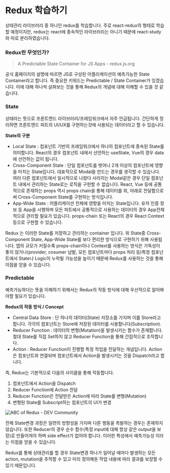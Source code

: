 # Redux 학습하기

상태관리 라이브러리 중 하나인 redux를 학습합니다. 주로 react-redux의 형태로 학습할 예정이지만, redux는 react에 종속적인 라이브러리는 아니기 때문에 react-study와 따로 분리하였습니다.





### Redux란 무엇인가?

>  A Predictable State Container for JS Apps - redux.js.org

공식 홈페이지의 설명에 따르면 JS로 구성된 어플리케이션의 예측가능한 State Container라고 합니다. 즉 중요한 키워드는 Predictable / State Container가 있겠습니다.  이에 대해 하나씩 살펴보는 것을 통해 Redux의 개념에 대해 이해할 수 있을 것 같습니다.





### State

상태라는 뜻으로 프론트엔드 라이브러리/프레임워크에서 자주 언급됩니다. 간단하게 정리하면 프론트엔드 파트의 UI/UX를 구현하는것에 사용되는 데이터라고 할 수 있습니다.   



**State의 구분**

+ Local State : 컴포넌트 기반의 프레임워크에서 하나의 컴포넌트에 종속된 State를 의미합니다. React의 경우 컴포넌트 내에서 선언하는 useState, Vue의 경우 data에 선언하는 값이 됩니다.
+ Cross-Component State : 단일 컴포넌트를 벗어나 2개 이상의 컴포넌트에 영향을 미치는 State입니다. 대표적으로 Modal을 만드는 경우를 생각할 수 있습니다. 여러 다른 컴포넌트에서 일시적으로 나왔다 사라지는 Modal같은 경우 단일 컴포넌트 내에서 관리하는 State로는 로직을 구현할 수 없습니다. React, Vue 등에 공통적으로 존재하는 props 역시 props chain을 통해 데이터를 위, 아래로 전달함으로써 Cross-Component State를 구현하는 방식입니다.
+ App-Wide State : 어플리케이션 전체에 영향을 미치는 State입니다. 유저 인증 정보 등 App을 시행하며 모든 파트에서 공통적으로 사용하는 데이터의 경우 App전체적으로 관리할 필요가 있습니다. props-chain 또는 React의 경우 React Context등으로 구현할 수 있습니다.



Redux 는 이러한 State를 저장하고 관리하는 container 입니다. 위 State중 Cross-Component State, App-Wide State를 보다 편리한 방식으로 구현하기 위해 사용됩니다. 앱의 규모가 커질수록 props-chain이나 Context를 사용하는 방식은 가독성이 좋지 않거나(provider, cosumer 남발, 모든 컴포넌트마다 props 처리 등)특정 컴포넌트에서 State나 Logic이 누락될 가능성을 높이기 때문에 Redux를 사용하는 것을 통해 이점을 얻을 수 있습니다.





### Predictable

예측가능하다는 뜻을 이해하기 위해서는 Redux의 작동 방식에 대해 우선적으로 알아봐야할 필요가 있습니다.



**Redux의 작동 방식 / Concept**

+ Central Data Store : 단 하나의 데이터(State) 저장소를 가지며 이를 Store라고 합니다. 각각의 컴포넌트는 Store에 저장된 데이터를 사용합니다(Subscription).
+ Reducer Function : 데이터의 변형(Mutation)을 발생시키는 함수가 존재합니다. 절대 State를 직접 Set하지 않고 Reducer Function을 통해 간접적으로 조작합니다.
+ Action : Reducer Function이 진행할 특정 작업을 전달하는 개념입니다. Action은 컴포넌트와 연결되며 컴포넌트에서 Action을 발생시키는 것을 Dispatch라고 합니다.



즉, Redux는 기본적으로 다음의 사이클을 통해 작동합니다.

1. 컴포넌트에서 Action을 Dispatch
2. Reducer Function에 Action 전달
3. Reducer Function은 전달받은 Action에 따라 State를 변형(Mutation)
4. 변형된 State를 Subscript하는 컴포넌트의 UI가 변경

![ABC of Redux - DEV Community](https://res.cloudinary.com/practicaldev/image/fetch/s--fCDvEpjd--/c_limit%2Cf_auto%2Cfl_progressive%2Cq_auto%2Cw_880/https://i.stack.imgur.com/LNQwH.png)

전체 State변경 과정은 일련의 방향성을 가지며 다른 행동을 촉발하는 경우는 존재하지 않습니다. 또한 Reducer의 경우 순수 함수(특정 input에 대해 항상 같은 output을 보장)로 만들어져야 하며 side effect가 없어야 합니다. 이러한 특성에서 예측가능성 이라는 이점을 얻을 수 있습니다.

Redux를 통해 상태관리를 할 경우 State변경 하나가 일어날 때마다 발생하는 모든 action, mutation을 추적할 수 있고 미리 정의해둔 작업 내용에 따라 결과를 보장할 수 있기 때문입니다.